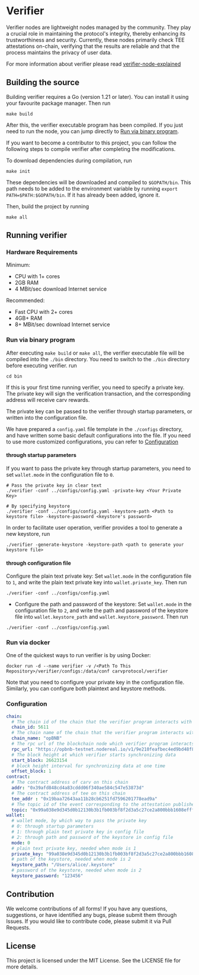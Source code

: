 # Verifier

Verifier nodes are lightweight nodes managed by the community. They play a crucial role in maintaining the protocol's integrity, thereby enhancing its trustworthiness and security. Currently, these nodes primarily check TEE attestations on-chain, verifying that the results are reliable and that the process maintains the privacy of user data.

For more information about verifier please read [verifier-node-explained](https://docs.carv.io/carv-protocol/verifier-node-explained)

## Building the source

Building verifier requires a Go (version 1.21 or later). You can install it using your favourite package manager. Then run

```shell
make build
```

After this, the verifier executable program has been compiled. If you just need to run the node, you can jump directly to [Run via binary program](#Run-via-binary-program).

If you want to become a contributor to this project, you can follow the following steps to compile verifier after completing the modifications.

To download dependencies during compilation, run

```shell
make init
```

These dependencies will be downloaded and compiled to `$GOPATH/bin`. This path needs to be added to the environment variable by running `export PATH=$PATH:$GOPATH/bin`. If it has already been added, ignore it.

Then, build the project by running

```shell
make all
```

## Running verifier

### Hardware Requirements

Minimum:

- CPU with 1+ cores
- 2GB RAM
- 4 MBit/sec download Internet service

Recommended:

- Fast CPU with 2+ cores
- 4GB+ RAM
- 8+ MBit/sec download Internet service

### Run via binary program

After executing `make build` or `make all`, the verifier executable file will be compiled into the `./bin` directory. You need to switch to the `./bin` directory before executing verifier. run
```shell
cd bin
```

If this is your first time running verifier, you need to specify a private key. The private key will sign the verification transaction, and the corresponding address will receive carv rewards.

The private key can be passed to the verifier through startup parameters, or written into the configuration file.

We have prepared a `config.yaml` file template in the `./configs` directory, and have written some basic default configurations into the file. If you need to use more customized configurations, you can refer to [Configuration](#Configuration)

#### through startup parameters

If you want to pass the private key through startup parameters, you need to set `wallet.mode` in the configuration file to `0`.

```shell
# Pass the private key in clear text
./verifier -conf ../configs/config.yaml -private-key <Your Private Key>

# By specifying keystore
./verifier -conf ../configs/config.yaml -keystore-path <Path to keystore file> -keystore-password <keystore's password>
```

In order to facilitate user operation, verifier provides a tool to generate a new keystore, run
```shell
./verifier -generate-keystore -keystore-path <path to generate your keystore file>
```

#### through configuration file

Configure the plain text private key: Set `wallet.mode` in the configuration file to `1`, and write the plain text private key into `wallet.private_key`. Then run

```shell
./verifier -conf ../configs/config.yaml
```

- Configure the path and password of the keystore: Set `wallet.mode` in the configuration file to `2`, and write the path and password of the keystore file into `wallet.keystore_path` and `wallet.keystore_password`. Then run

```shell
./verifier -conf ../configs/config.yaml
```

### Run via docker

One of the quickest ways to run verifier is by using Docker:

```shell
docker run -d --name verifier -v /<Path To This Repository>/verifier/configs:/data/conf carvprotocol/verifier
```

Note that you need to configure your private key in the configuration file. Similarly, you can configure both plaintext and keystore methods.

### Configuration

```yaml
chain:
  # The chain id of the chain that the verifier program interacts with
  chain_id: 5611
  # The chain name of the chain that the verifier program interacts with
  chain_name: "opBNB"
  # The rpc url of the blockchain node which verifier program interacts with
  rpc_url: "https://opbnb-testnet.nodereal.io/v1/9e210feafbec4ed9bd48f855c2bd979a"
  # The block height at which verifier starts synchronizing data
  start_block: 26623154
  # block height interval for synchronizing data at one time
  offset_block: 1
contract:
  # The contract address of carv on this chain
  addr: "0x39afd848cd4a83cddd06f340ae584c547e53873d"
  # The contract address of tee on this chain
  tee_addr : "0x19baa72643aa11b28cb6251fd7596201778ead9a"
  # The topic id of the event corresponding to the attestation published by tee
  topic: "0x99a038e9d345d0b12130b3b1fb003bf8f2d3a5c27ce2a800bbb1608efff6c591"
wallet:
  # wallet mode, by which way to pass the private key
  # 0: through startup parameters
  # 1: through plain text private key in config file
  # 2: through path and password of the keystore in config file
  mode: 0
  # plain text private key, needed when mode is 1
  private_key: "99a038e9d345d0b12130b3b1fb003bf8f2d3a5c27ce2a800bbb1608efff6c591"
  # path of the keystore, needed when mode is 2
  keystore_path: "/Users/alice/.keystore"
  # password of the keystore, needed when mode is 2
  keystore_password: "123456"
```

## Contribution
We welcome contributions of all forms! If you have any questions, suggestions, or have identified any bugs, please submit them through Issues. If you would like to contribute code, please submit it via Pull Requests.

## License
This project is licensed under the MIT License. See the LICENSE file for more details.

